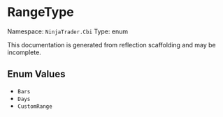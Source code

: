 # RangeType

Namespace: `NinjaTrader.Cbi`
Type: enum

This documentation is generated from reflection scaffolding and may be incomplete.

## Enum Values
- `Bars`
- `Days`
- `CustomRange`
